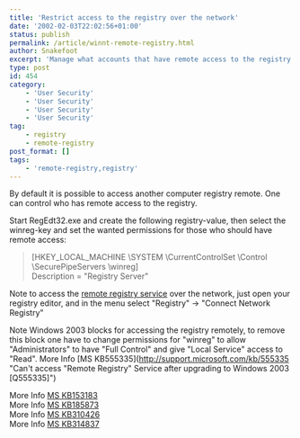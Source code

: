 ```yaml
---
title: 'Restrict access to the registry over the network'
date: '2002-02-03T22:02:56+01:00'
status: publish
permalink: /article/winnt-remote-registry.html
author: Snakefoot
excerpt: 'Manage what accounts that have remote access to the registry.'
type: post
id: 454
category:
    - 'User Security'
    - 'User Security'
    - 'User Security'
    - 'User Security'
tag:
    - registry
    - remote-registry
post_format: []
tags:
    - 'remote-registry,registry'
---
```

By default it is possible to access another computer registry remote. One can control who has remote access to the registry.  
  
 Start RegEdt32.exe and create the following registry-value, then select the winreg-key and set the wanted permissions for those who should have remote access:

> \[HKEY\_LOCAL\_MACHINE \\SYSTEM \\CurrentControlSet \\Control \\SecurePipeServers \\winreg\]  
>  Description = "Registry Server"

 Note to access the [remote registry service](/article/winnt-services-remoteregistry.html) over the network, just open your registry editor, and in the menu select "Registry" -&gt; "Connect Network Registry"  
  
 Note Windows 2003 blocks for accessing the registry remotely, to remove this block one have to change permissions for "winreg" to allow "Administrators" to have "Full Control" and give "Local Service" access to "Read". More Info [MS KB555335](http://support.microsoft.com/kb/555335 "Can't access "Remote Registry" Service after upgrading to Windows 2003 [Q555335]")  
  
 More Info [MS KB153183](http://support.microsoft.com/kb/153183 "How to Restrict Access to the Registry from a Remote Computer [Q153183]")  
 More Info [MS KB185873](http://support.microsoft.com/kb/185873 "Reg.exe Displays Access Denied Error When Querying Registry [Q185873]")  
 More Info [MS KB310426](http://support.microsoft.com/kb/310426 "HOW TO: Use the Windows XP and Windows Server 2003 Registry Editor Features [Q310426]")  
 More Info [MS KB314837](http://support.microsoft.com/kb/314837 "How to Manage Remote Access to the Registry [Q314837]")  